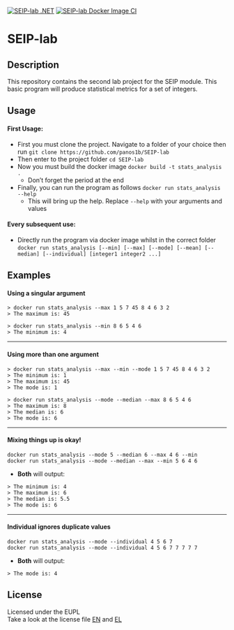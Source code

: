 [![SEIP-lab .NET](https://github.com/panos1b/SEIP-lab/actions/workflows/dotnet.yml/badge.svg)](https://github.com/panos1b/SEIP-lab/actions/workflows/dotnet.yml)
[![SEIP-lab Docker Image CI](https://github.com/panos1b/SEIP-lab/actions/workflows/docker-image.yml/badge.svg)](https://github.com/panos1b/SEIP-lab/actions/workflows/docker-image.yml)
# SEIP-lab
## Description
This repository contains the second lab project for the SEIP module. This basic program will produce statistical metrics for a set of integers.
## Usage
#### First Usage:
- First you must clone the project. Navigate to a folder of your choice then run
`git clone https://github.com/panos1b/SEIP-lab`
- Then enter to the project folder
`cd SEIP-lab`
- Now you must build the docker image
`docker build -t stats_analysis .`
    - Don’t forget the period at the end
- Finally, you can run the program as follows
`docker run stats_analysis --help`
    - This will bring up the help. Replace `--help` with your arguments and values
#### Every subsequent use:
- Directly run the program via docker image whilst in the correct folder \
`docker run stats_analysis [--min] [--max] [--mode] [--mean] [--median] [--individual] [integer1 integer2 ...]`
## Examples
#### Using a singular argument
~~~
> docker run stats_analysis --max 1 5 7 45 8 4 6 3 2
> The maximum is: 45 
~~~
~~~
> docker run stats_analysis --min 8 6 5 4 6
> The minimum is: 4
~~~
___
#### Using more than one argument
~~~
> docker run stats_analysis --max --min --mode 1 5 7 45 8 4 6 3 2
> The minimum is: 1
> The maximum is: 45
> The mode is: 1
~~~
~~~
> docker run stats_analysis --mode --median --max 8 6 5 4 6
> The maximum is: 8
> The median is: 6
> The mode is: 6
~~~
___
#### Mixing things up is okay!
`docker run stats_analysis --mode 5 --median 6 --max 4 6 --min` \
`docker run stats_analysis --mode --median --max --min 5 6 4 6`
* **Both** will output:
~~~
> The minimum is: 4
> The maximum is: 6
> The median is: 5.5
> The mode is: 6
~~~
___
#### Individual ignores duplicate values
`docker run stats_analysis --mode --individual 4 5 6 7` \
`docker run stats_analysis --mode --individual 4 5 6 7 7 7 7 7`
* **Both** will output:
~~~
> The mode is: 4
~~~

## License
Licensed under the EUPL \
Take a look at the license file [EN](https://github.com/panos1b/SEIP-lab/blob/development/LICENCE_EN.txt) and [EL](https://github.com/panos1b/SEIP-lab/blob/development/LICENCE_EL.txt)
